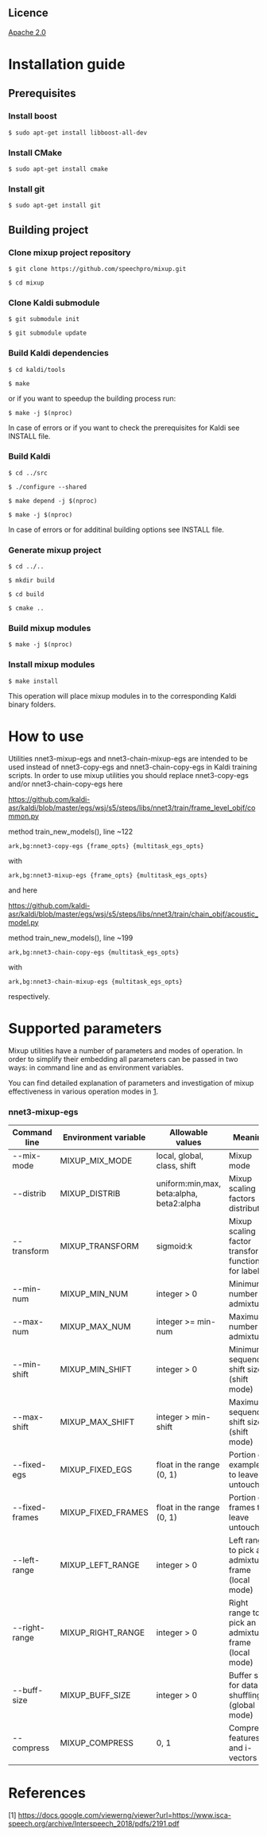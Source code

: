 Licence
-------
[Apache 2.0](https://github.com/speechpro/mixup/blob/master/LICENSE)

Installation guide
==================

Prerequisites
-------------

### Install boost
    $ sudo apt-get install libboost-all-dev

### Install CMake
    $ sudo apt-get install cmake

### Install git
    $ sudo apt-get install git

Building project
----------------

### Clone mixup project repository
    $ git clone https://github.com/speechpro/mixup.git
    
    $ cd mixup

### Clone Kaldi submodule
    $ git submodule init
    
    $ git submodule update

### Build Kaldi dependencies
    $ cd kaldi/tools
    
    $ make

or if you want to speedup the building process run:

    $ make -j $(nproc)

In case of errors or if you want to check the prerequisites for Kaldi see INSTALL file.

### Build Kaldi
    $ cd ../src
    
    $ ./configure --shared
    
    $ make depend -j $(nproc)
    
    $ make -j $(nproc)
    
In case of errors or for additinal building options see INSTALL file.

### Generate mixup project
    $ cd ../..
    
    $ mkdir build
    
    $ cd build
    
    $ cmake ..

### Build mixup modules
    $ make -j $(nproc)

### Install mixup modules
    $ make install
    
This operation will place mixup modules in to the corresponding Kaldi binary folders.

How to use
==========

Utilities nnet3-mixup-egs and nnet3-chain-mixup-egs are intended to be used instead of nnet3-copy-egs and nnet3-chain-copy-egs in Kaldi training scripts. In order to use mixup utilities you should replace nnet3-copy-egs and/or nnet3-chain-copy-egs here

https://github.com/kaldi-asr/kaldi/blob/master/egs/wsj/s5/steps/libs/nnet3/train/frame_level_objf/common.py

method train_new_models(), line ~122
```
ark,bg:nnet3-copy-egs {frame_opts} {multitask_egs_opts}
```
with
```
ark,bg:nnet3-mixup-egs {frame_opts} {multitask_egs_opts}
```
and here

https://github.com/kaldi-asr/kaldi/blob/master/egs/wsj/s5/steps/libs/nnet3/train/chain_objf/acoustic_model.py

method train_new_models(), line ~199
```
ark,bg:nnet3-chain-copy-egs {multitask_egs_opts}
```
with 
```
ark,bg:nnet3-chain-mixup-egs {multitask_egs_opts}
```
respectively.

Supported parameters
====================
Mixup utilities have a number of parameters and modes of operation. In order to simplify their embedding all parameters can be passed in two ways: in command line and as environment variables.

You can find detailed explanation of parameters and investigation of mixup effectiveness in various operation modes in [1](https://docs.google.com/viewerng/viewer?url=https://www.isca-speech.org/archive/Interspeech_2018/pdfs/2191.pdf).

### nnet3-mixup-egs
|Command line|Environment variable|Allowable values|Meaning|
|---|---|---|---|
|--mix-mode|MIXUP_MIX_MODE|local, global, class, shift|Mixup mode|
|--distrib|MIXUP_DISTRIB|uniform:min,max, beta:alpha, beta2:alpha|Mixup scaling factors distribution|
|--transform|MIXUP_TRANSFORM|sigmoid:k|Mixup scaling factor transform function for labels|
|--min-num|MIXUP_MIN_NUM|integer > 0|Minimum number of admixtures|
|--max-num|MIXUP_MAX_NUM|integer >= min-num|Maximum number of admixtures|
|--min-shift|MIXUP_MIN_SHIFT|integer > 0|Minimum sequence shift size (shift mode)|
|--max-shift|MIXUP_MAX_SHIFT|integer > min-shift|Maximum sequence shift size (shift mode)|
|--fixed-egs|MIXUP_FIXED_EGS|float in the range (0, 1)|Portion of examples to leave untouched|
|--fixed-frames|MIXUP_FIXED_FRAMES|float in the range (0, 1)|Portion of frames to leave untouched|
|--left-range|MIXUP_LEFT_RANGE|integer > 0|Left range to pick an admixture frame (local mode)|
|--right-range|MIXUP_RIGHT_RANGE|integer > 0|Right range to pick an admixture frame (local mode)|
|--buff-size|MIXUP_BUFF_SIZE|integer > 0|Buffer size for data shuffling (global mode)|
|--compress|MIXUP_COMPRESS|0, 1|Compress features and i-vectors|

References
==========
[1] https://docs.google.com/viewerng/viewer?url=https://www.isca-speech.org/archive/Interspeech_2018/pdfs/2191.pdf
